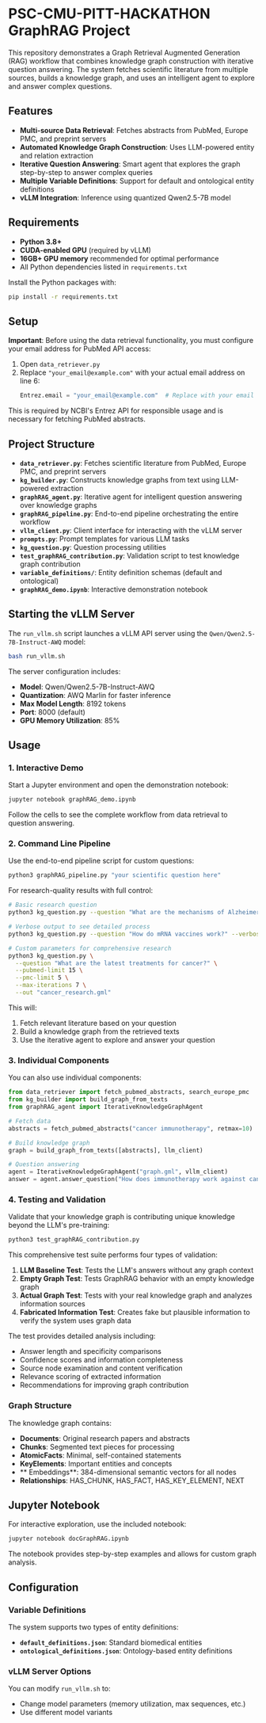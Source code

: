 # PSC-CMU-PITT-HACKATHON GraphRAG Project

This repository demonstrates a Graph Retrieval Augmented Generation (RAG) workflow that combines knowledge graph construction with iterative question answering. The system fetches scientific literature from multiple sources, builds a knowledge graph, and uses an intelligent agent to explore and answer complex questions.

## Features

- **Multi-source Data Retrieval**: Fetches abstracts from PubMed, Europe PMC, and preprint servers
- **Automated Knowledge Graph Construction**: Uses LLM-powered entity and relation extraction
- **Iterative Question Answering**: Smart agent that explores the graph step-by-step to answer complex queries
- **Multiple Variable Definitions**: Support for default and ontological entity definitions
- **vLLM Integration**: Inference using quantized Qwen2.5-7B model

## Requirements

- **Python 3.8+**
- **CUDA-enabled GPU** (required by vLLM)
- **16GB+ GPU memory** recommended for optimal performance
- All Python dependencies listed in `requirements.txt`

Install the Python packages with:

```bash
pip install -r requirements.txt
```

## Setup

**Important**: Before using the data retrieval functionality, you must configure your email address for PubMed API access:

1. Open `data_retriever.py`
2. Replace `"your_email@example.com"` with your actual email address on line 6:
   ```python
   Entrez.email = "your_email@example.com"  # Replace with your email
   ```

This is required by NCBI's Entrez API for responsible usage and is necessary for fetching PubMed abstracts.

## Project Structure

- **`data_retriever.py`**: Fetches scientific literature from PubMed, Europe PMC, and preprint servers
- **`kg_builder.py`**: Constructs knowledge graphs from text using LLM-powered extraction
- **`graphRAG_agent.py`**: Iterative agent for intelligent question answering over knowledge graphs
- **`graphRAG_pipeline.py`**: End-to-end pipeline orchestrating the entire workflow
- **`vllm_client.py`**: Client interface for interacting with the vLLM server
- **`prompts.py`**: Prompt templates for various LLM tasks
- **`kg_question.py`**: Question processing utilities
- **`test_graphRAG_contribution.py`**: Validation script to test knowledge graph contribution
- **`variable_definitions/`**: Entity definition schemas (default and ontological)
- **`graphRAG_demo.ipynb`**: Interactive demonstration notebook

## Starting the vLLM Server

The `run_vllm.sh` script launches a vLLM API server using the `Qwen/Qwen2.5-7B-Instruct-AWQ` model:

```bash
bash run_vllm.sh
```

The server configuration includes:

- **Model**: Qwen/Qwen2.5-7B-Instruct-AWQ
- **Quantization**: AWQ Marlin for faster inference
- **Max Model Length**: 8192 tokens
- **Port**: 8000 (default)
- **GPU Memory Utilization**: 85%

## Usage

### 1. Interactive Demo

Start a Jupyter environment and open the demonstration notebook:

```bash
jupyter notebook graphRAG_demo.ipynb
```

Follow the cells to see the complete workflow from data retrieval to question answering.

### 2. Command Line Pipeline

Use the end-to-end pipeline script for custom questions:

```bash
python3 graphRAG_pipeline.py "your scientific question here"
```

For research-quality results with full control:

```bash
# Basic research question
python3 kg_question.py --question "What are the mechanisms of Alzheimer's disease?"

# Verbose output to see detailed process
python3 kg_question.py --question "How do mRNA vaccines work?" --verbose

# Custom parameters for comprehensive research
python3 kg_question.py \
  --question "What are the latest treatments for cancer?" \
  --pubmed-limit 15 \
  --pmc-limit 5 \
  --max-iterations 7 \
  --out "cancer_research.gml"
```

This will:

1. Fetch relevant literature based on your question
2. Build a knowledge graph from the retrieved texts
3. Use the iterative agent to explore and answer your question

### 3. Individual Components

You can also use individual components:

```python
from data_retriever import fetch_pubmed_abstracts, search_europe_pmc
from kg_builder import build_graph_from_texts
from graphRAG_agent import IterativeKnowledgeGraphAgent

# Fetch data
abstracts = fetch_pubmed_abstracts("cancer immunotherapy", retmax=10)

# Build knowledge graph
graph = build_graph_from_texts([abstracts], llm_client)

# Question answering
agent = IterativeKnowledgeGraphAgent("graph.gml", vllm_client)
answer = agent.answer_question("How does immunotherapy work against cancer?")
```

### 4. Testing and Validation

Validate that your knowledge graph is contributing unique knowledge beyond the LLM's pre-training:

```bash
python3 test_graphRAG_contribution.py
```

This comprehensive test suite performs four types of validation:

1. **LLM Baseline Test**: Tests the LLM's answers without any graph context
2. **Empty Graph Test**: Tests GraphRAG behavior with an empty knowledge graph
3. **Actual Graph Test**: Tests with your real knowledge graph and analyzes information sources
4. **Fabricated Information Test**: Creates fake but plausible information to verify the system uses graph data

The test provides detailed analysis including:

- Answer length and specificity comparisons
- Confidence scores and information completeness
- Source node examination and content verification
- Relevance scoring of extracted information
- Recommendations for improving graph contribution

### **Graph Structure**

The knowledge graph contains:

- **Documents**: Original research papers and abstracts
- **Chunks**: Segmented text pieces for processing
- **AtomicFacts**: Minimal, self-contained statements
- **KeyElements**: Important entities and concepts
- ** Embeddings**: 384-dimensional semantic vectors for all nodes
- **Relationships**: HAS_CHUNK, HAS_FACT, HAS_KEY_ELEMENT, NEXT

## Jupyter Notebook

For interactive exploration, use the included notebook:

```bash
jupyter notebook docGraphRAG.ipynb
```

The notebook provides step-by-step examples and allows for custom graph analysis.

## Configuration

### Variable Definitions

The system supports two types of entity definitions:

- **`default_definitions.json`**: Standard biomedical entities
- **`ontological_definitions.json`**: Ontology-based entity definitions

### vLLM Server Options

You can modify `run_vllm.sh` to:

- Change model parameters (memory utilization, max sequences, etc.)
- Use different model variants
